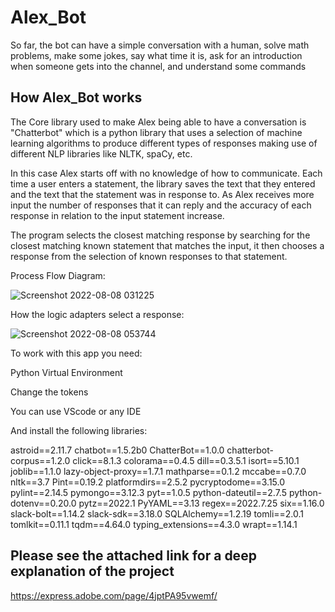 # Alex_Bot
So far, the bot can have a simple conversation with a human, solve math problems, make some jokes, say what time it is, ask for an introduction when someone gets into the channel, and understand some commands


## How Alex_Bot works
The Core library used to make Alex being able to have a conversation is "Chatterbot" which is a python library that uses a selection of machine learning algorithms to produce different types of responses making use of different NLP libraries like NLTK, spaCy, etc.


In this case Alex starts off with no knowledge of how to communicate. Each time a user enters a statement, the library saves the text that they entered and the text that the statement was in response to. As Alex receives more input the number of responses that it can reply and the accuracy of each response in relation to the input statement increase.


The program selects the closest matching response by searching for the closest matching known statement that matches the input, it then chooses a response from the selection of known responses to that statement.

Process Flow Diagram: 

![Screenshot 2022-08-08 031225](https://user-images.githubusercontent.com/95022282/183484355-a37e2ede-79b5-4044-a440-c5679a2e66ea.png)




How the logic adapters select a response: 


![Screenshot 2022-08-08 053744](https://user-images.githubusercontent.com/95022282/183484556-5cb8adbe-7e7e-4ce5-a5ef-418f9034bb45.png)



To work with this app you need:

Python Virtual Environment

Change the tokens

You can use VScode or any IDE

And install the following libraries:

astroid==2.11.7
chatbot==1.5.2b0
ChatterBot==1.0.0
chatterbot-corpus==1.2.0
click==8.1.3
colorama==0.4.5
dill==0.3.5.1
isort==5.10.1
joblib==1.1.0
lazy-object-proxy==1.7.1
mathparse==0.1.2
mccabe==0.7.0
nltk==3.7
Pint==0.19.2
platformdirs==2.5.2
pycryptodome==3.15.0
pylint==2.14.5
pymongo==3.12.3
pyt==1.0.5
python-dateutil==2.7.5
python-dotenv==0.20.0
pytz==2022.1
PyYAML==3.13
regex==2022.7.25
six==1.16.0
slack-bolt==1.14.2
slack-sdk==3.18.0
SQLAlchemy==1.2.19
tomli==2.0.1
tomlkit==0.11.1
tqdm==4.64.0
typing_extensions==4.3.0
wrapt==1.14.1


## Please see the attached link for a deep explanation of the project

https://express.adobe.com/page/4jptPA95vwemf/
